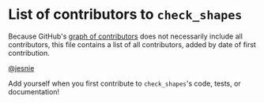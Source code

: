 # List of contributors to `check_shapes`

Because GitHub's [graph of contributors](http://github.com/GPflow/GPflow/graphs/contributors) does not necessarily include all contributors, this file contains a list of all contributors, added by date of first contribution.

[@jesnie](https://github.com/jesnie)

Add yourself when you first contribute to `check_shapes`'s code, tests, or documentation!
